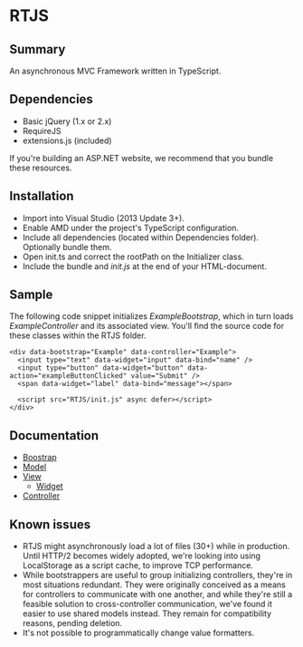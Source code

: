 # RTJS
## Summary
An asynchronous MVC Framework written in TypeScript.
## Dependencies
 * Basic jQuery (1.x or 2.x)
 * RequireJS
 * extensions.js (included)
 
If you're building an ASP.NET website, we recommend that you bundle these resources.

## Installation
 * Import into Visual Studio (2013 Update 3+).
 * Enable AMD under the project's TypeScript configuration.
 * Include all dependencies (located within Dependencies folder). Optionally bundle them.
 * Open init.ts and correct the rootPath on the Initializer class. 
 * Include the bundle and _init.js_ at the end of your HTML-document.

## Sample
The following code snippet initializes _ExampleBootstrap_, which in turn loads _ExampleController_ and its associated view. You'll find the source code for these classes within the RTJS folder.

```
<div data-bootstrap="Example" data-controller="Example">
  <input type="text" data-widget="input" data-bind="name" />
  <input type="button" data-widget="button" data-action="exampleButtonClicked" value="Submit" />
  <span data-widget="label" data-bind="message"></span>

  <script src="RTJS/init.js" async defer></script>
</div>
```

## Documentation
* [Boostrap](Documentation/class.Bootstrap.Abstract.Bootstrap.md)
* [Model](Documentation/class.Model.Abstract.Model.md)
* [View](Documentation/class.UI.Views.View.md)
  * [Widget](Documentation/class.UI.Widgets.Abstract.Widget.md)
* [Controller](Documentation/class.UI.Controllers.Abstract.Controller.md)

## Known issues
 * RTJS might asynchronously load a lot of files (30+) while in production. Until HTTP/2 becomes widely adopted, we're looking into using LocalStorage as a script cache, to improve TCP performance.
 * While bootstrappers are useful to group initializing controllers, they're in most situations redundant. They were  originally conceived as a means for controllers to communicate with one another, and while they're still a feasible solution to cross-controller communication, we've found it easier to use shared models instead. They remain for compatibility reasons, pending deletion.
 * It's not possible to programmatically change value formatters.
